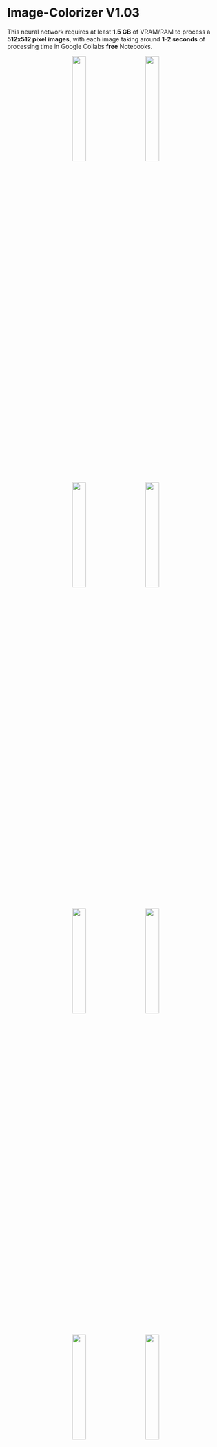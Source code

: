 # Image-Colorizer V1.03

This neural network requires at least **1.5 GB** of VRAM/RAM to process a **512x512 pixel images**, with each image taking around **1-2 seconds** of processing time in Google Collabs **free** Notebooks.


<p float="left" align="middle">
  <img src="https://cdn.discordapp.com/attachments/997620797826945045/1039617766518431784/unknown.png" width="25%" hspace="20"/>
  <img src="https://cdn.discordapp.com/attachments/997620797826945045/1039617784797204520/unknown.png" width="25%" hspace="20"/> 
</p>

<p float="left" align="middle">
  <img src="https://media.discordapp.net/attachments/997620797826945045/1039617575220420608/unknown.png" width="25%" hspace="20"/>
  <img src="https://media.discordapp.net/attachments/997620797826945045/1039617591368491028/unknown.png" width="25%" hspace="20"/> 
</p>

<p float="left" align="middle"> 
  <img src="https://cdn.discordapp.com/attachments/997620797826945045/1039617512112926740/unknown.png" width="25%" hspace="20"/>
  <img src="https://cdn.discordapp.com/attachments/997620797826945045/1039617525912174653/unknown.png" width="25%" hspace="20"/> 
</p>

<p float="left" align="middle"> 
  <img src="https://media.discordapp.net/attachments/997620797826945045/1039617459436650628/unknown.png" width="25%" hspace="20"/>
  <img src="https://cdn.discordapp.com/attachments/997620797826945045/1039617475140128768/unknown.png" width="25%" hspace="20"/> 
</p>

<p float="left" align="middle"> 
  <img src="https://cdn.discordapp.com/attachments/997620797826945045/1039617100433588264/unknown.png" width="25%" hspace="20"/>
  <img src="https://cdn.discordapp.com/attachments/997620797826945045/1039617131874103326/unknown.png" width="25%" hspace="20"/> 
</p>

<p float="left" align="middle"> 
  <img src="https://cdn.discordapp.com/attachments/997620797826945045/1039617042493472880/unknown.png" width="25%" hspace="20"/>
  <img src="https://cdn.discordapp.com/attachments/997620797826945045/1039617055873302598/unknown.png" width="25%" hspace="20"/> 
</p>

<p float="left" align="middle"> 
  <img src="https://cdn.discordapp.com/attachments/997620797826945045/1039613391372816414/unknown.png" width="25%" hspace="20"/>
  <img src="https://cdn.discordapp.com/attachments/997620797826945045/1039613405495038064/unknown.png" width="25%" hspace="20"/> 
</p>

<p float="left" align="middle"> 
  <img src="https://cdn.discordapp.com/attachments/997620797826945045/1039616658257490030/unknown.png" width="25%" hspace="20"/>
  <img src="https://cdn.discordapp.com/attachments/997620797826945045/1039616673168240651/unknown.png" width="25%" hspace="20"/> 
</p>

<p float="left" align="middle"> 
  <img src="https://cdn.discordapp.com/attachments/997620797826945045/1039620562244349972/unknown.png" width="25%" hspace="20"/>
  <img src="https://cdn.discordapp.com/attachments/997620797826945045/1039620598818668565/unknown.png" width="25%" hspace="20"/> 
</p>

<p float="left" align="middle"> 
  <img src="https://cdn.discordapp.com/attachments/997620797826945045/1039620884907954206/unknown.png" width="25%" hspace="20"/>
  <img src="https://cdn.discordapp.com/attachments/997620797826945045/1039620903048323102/unknown.png" width="25%" hspace="20"/> 
</p>
